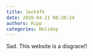 ```yaml
---
title: Jack4fh
date: 2020-04-21 08:20:24
authors: Ripp
categories: Holiday
---
```


 Sad.
This website is a disgrace!!
